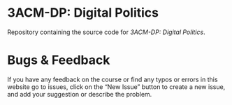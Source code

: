 # 3ACM-DP: Digital Politics
Repository containing the source code for *3ACM-DP: Digital Politics*.

# Bugs & Feedback
If you have any feedback on the course or find any typos or errors in this website go to issues, click on the “New Issue” button to create a new issue, and add your suggestion or describe the problem.


